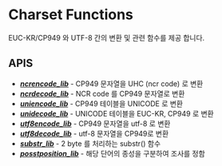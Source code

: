 # Charset Functions

EUC-KR/CP949 와 UTF-8 간의 변환 및 관련 함수를 제공 합니다.

## APIS
* ___[ncrencode_lib](Charset/ncrencode_lib.md)___ - CP949 문자열을 UHC (ncr code) 로 변환
* ___[ncrdecode_lib](Charset/ncrdecode_lib.md)___ - NCR code 를 CP949 문자열로 변환
* ___[uniencode_lib](Charset/uniencode_lib.md)___ - CP949 테이블을 UNICODE 로 변환
* ___[unidecode_lib](Charset/unidecode_lib.md)___ - UNICODE 테이블을 EUC-KR, CP949 로 변환
* ___[utf8encode_lib](Charset/utf8encode_lib.md)___ - CP949 문자열을 utf-8 로 변환
* ___[utf8decode_lib](Charset/utf8decode_lib.md)___ - utf-8 문자열을 CP949로 변환
* ___[substr_lib](Charset/substr_lib.md)___ - 2 byte 를 처리하는 substr() 함수
* ___[posstposition_lib](Charset/posstposition_lib.md)___ - 해당 단어의 종성을 구분하여 조사를 정함